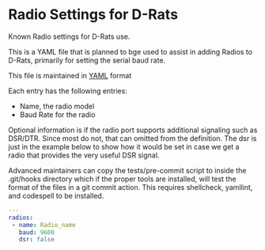 # Radio Settings for D-Rats

Known Radio settings for D-Rats use.

This is a YAML file that is planned to bge used to assist
in adding Radios to D-Rats, primarily for setting the serial
baud rate.

This file is maintained in [YAML](https://yaml.org/spec/) format

Each entry has the following entries:

* Name, the radio model
* Baud Rate for the radio

Optional information is if the radio port supports
additional signaling such as DSR/DTR.
Since most do not, that can omitted from the definition.
The dsr is just in the example below to show how it would be set in case
we get a radio that provides the very useful DSR signal.

Advanced maintainers can copy the tests/pre-commit script to inside the
.git/hooks directory which if the proper tools are installed, will test
the format of the files in a git commit action.  This requires shellcheck,
yamllint, and codespell to be installed.

```yaml
---
radios:
 - name: Radio_name
   baud: 9600
   dsr: false
```
